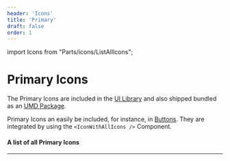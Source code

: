 ```yaml
---
header: 'Icons'
title: 'Primary'
draft: false
order: 1
---
```


import Icons from "Parts/icons/ListAllIcons";

# Primary Icons

The Primary Icons are included in the [UI Library](/uilib) and also shipped bundled as an [UMD Package](https://unpkg.com/dnb-ui-lib@latest/umd/dnb-ui-lib-icons.min.js).

Primary Icons an easily be included, for instance, in [Buttons](/uilib/components/button). They are integrated by using the `<IconWithAllIcons />` Component.

#### A list of all Primary Icons

---

<Icons type="primary" />
